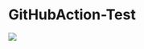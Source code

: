 # GitHubAction-Test
<img src="https://github.com/MehaGami/GitHubAction-Test/workflows/Test-CI/badge.svg?branch=main"><br>



